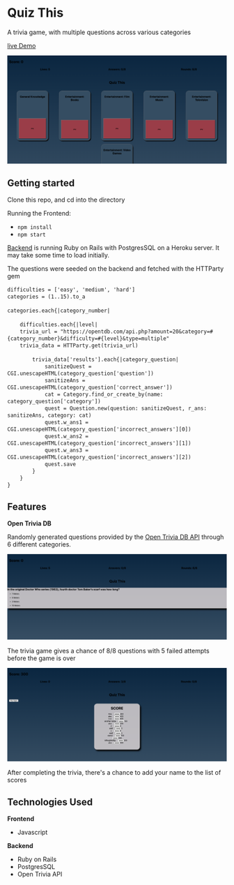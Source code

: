# Quiz This

A trivia game, with multiple questions across various categories

[live Demo](https://quizthis.netlify.app/)

![ScreenShot](Frontend/images/img1.png)

## Getting started

Clone this repo, and cd into the directory

Running the Frontend:

*  `npm install`
*  `npm start`

[Backend](https://github.com/ALmsq/Quiz-this-api) is running Ruby on Rails with PostgresSQL on a Heroku server. It may take some time to load initially.

The questions were seeded on the backend and fetched with the HTTParty gem

```
difficulties = ['easy', 'medium', 'hard']
categories = (1..15).to_a

categories.each{|category_number|

    difficulties.each{|level|
    trivia_url = "https://opentdb.com/api.php?amount=20&category=#{category_number}&difficulty=#{level}&type=multiple"
    trivia_data = HTTParty.get(trivia_url)

        trivia_data['results'].each{|category_question|
            sanitizeQuest = CGI.unescapeHTML(category_question['question'])
            sanitizeAns = CGI.unescapeHTML(category_question['correct_answer'])
            cat = Category.find_or_create_by(name: category_question['category'])
            quest = Question.new(question: sanitizeQuest, r_ans: sanitizeAns, category: cat)
            quest.w_ans1 = CGI.unescapeHTML(category_question['incorrect_answers'][0])
            quest.w_ans2 = CGI.unescapeHTML(category_question['incorrect_answers'][1])
            quest.w_ans3 = CGI.unescapeHTML(category_question['incorrect_answers'][2])
            quest.save
        }
    }
}
```

## Features

**Open Trivia DB**

Randomly generated questions provided by the [Open Trivia DB API](https://opentdb.com/) through 6 different categories.

![ScreenShot](Frontend/images/img2.png)

The trivia game gives a chance of 8/8 questions with 5 failed attempts before the game is over

![ScreenShot](Frontend/images/img3.png)

After completing the trivia, there's a chance to add your name to the list of scores

## Technologies Used

**Frontend**

* Javascript

**Backend**

* Ruby on Rails
* PostgresSQL
* Open Trivia API



